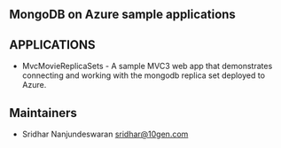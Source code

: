 ## MongoDB on Azure sample applications

## APPLICATIONS
  * MvcMovieReplicaSets - A sample MVC3 web app that demonstrates connecting and working with the mongodb replica set 
             deployed to Azure.

## Maintainers
* Sridhar Nanjundeswaran       sridhar@10gen.com
